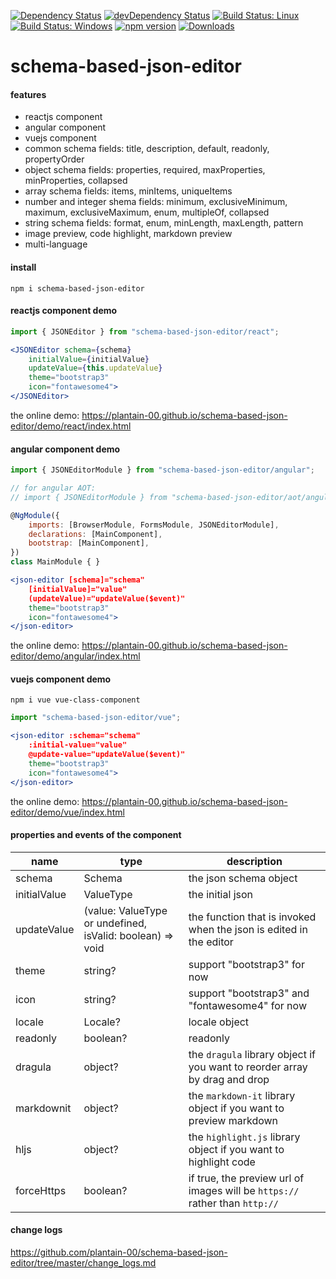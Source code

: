 [![Dependency Status](https://david-dm.org/plantain-00/schema-based-json-editor.svg)](https://david-dm.org/plantain-00/schema-based-json-editor)
[![devDependency Status](https://david-dm.org/plantain-00/schema-based-json-editor/dev-status.svg)](https://david-dm.org/plantain-00/schema-based-json-editor#info=devDependencies)
[![Build Status: Linux](https://travis-ci.org/plantain-00/schema-based-json-editor.svg?branch=master)](https://travis-ci.org/plantain-00/schema-based-json-editor)
[![Build Status: Windows](https://ci.appveyor.com/api/projects/status/github/plantain-00/schema-based-json-editor?branch=master&svg=true)](https://ci.appveyor.com/project/plantain-00/schema-based-json-editor/branch/master)
[![npm version](https://badge.fury.io/js/schema-based-json-editor.svg)](https://badge.fury.io/js/schema-based-json-editor)
[![Downloads](https://img.shields.io/npm/dm/schema-based-json-editor.svg)](https://www.npmjs.com/package/schema-based-json-editor)

# schema-based-json-editor

#### features

+ reactjs component
+ angular component
+ vuejs component
+ common schema fields: title, description, default, readonly, propertyOrder
+ object schema fields: properties, required, maxProperties, minProperties, collapsed
+ array schema fields: items, minItems, uniqueItems
+ number and integer shema fields: minimum, exclusiveMinimum, maximum, exclusiveMaximum, enum, multipleOf, collapsed
+ string schema fields: format, enum, minLength, maxLength, pattern
+ image preview, code highlight, markdown preview
+ multi-language

#### install

`npm i schema-based-json-editor`

#### reactjs component demo

```js
import { JSONEditor } from "schema-based-json-editor/react";
```

```jsx
<JSONEditor schema={schema}
    initialValue={initialValue}
    updateValue={this.updateValue}
    theme="bootstrap3"
    icon="fontawesome4">
</JSONEditor>
```

the online demo: https://plantain-00.github.io/schema-based-json-editor/demo/react/index.html

#### angular component demo

```js
import { JSONEditorModule } from "schema-based-json-editor/angular";

// for angular AOT:
// import { JSONEditorModule } from "schema-based-json-editor/aot/angular";

@NgModule({
    imports: [BrowserModule, FormsModule, JSONEditorModule],
    declarations: [MainComponent],
    bootstrap: [MainComponent],
})
class MainModule { }
```

```jsx
<json-editor [schema]="schema"
    [initialValue]="value"
    (updateValue)="updateValue($event)"
    theme="bootstrap3"
    icon="fontawesome4">
</json-editor>
```

the online demo: https://plantain-00.github.io/schema-based-json-editor/demo/angular/index.html

#### vuejs component demo

`npm i vue vue-class-component`

```js
import "schema-based-json-editor/vue";
```

```jsx
<json-editor :schema="schema"
    :initial-value="value"
    @update-value="updateValue($event)"
    theme="bootstrap3"
    icon="fontawesome4">
</json-editor>
```

the online demo: https://plantain-00.github.io/schema-based-json-editor/demo/vue/index.html

#### properties and events of the component

name | type | description
--- | --- | ---
schema | Schema | the json schema object
initialValue | ValueType | the initial json
updateValue | (value: ValueType or undefined, isValid: boolean) => void | the function that is invoked when the json is edited in the editor
theme | string? | support "bootstrap3" for now
icon | string? | support "bootstrap3" and "fontawesome4" for now
locale | Locale? | locale object
readonly | boolean? | readonly
dragula | object? | the `dragula` library object if you want to reorder array by drag and drop
markdownit | object? | the `markdown-it` library object if you want to preview markdown
hljs | object? | the `highlight.js` library object if you want to highlight code
forceHttps | boolean? | if true, the preview url of images will be `https://` rather than `http://`

#### change logs

https://github.com/plantain-00/schema-based-json-editor/tree/master/change_logs.md
